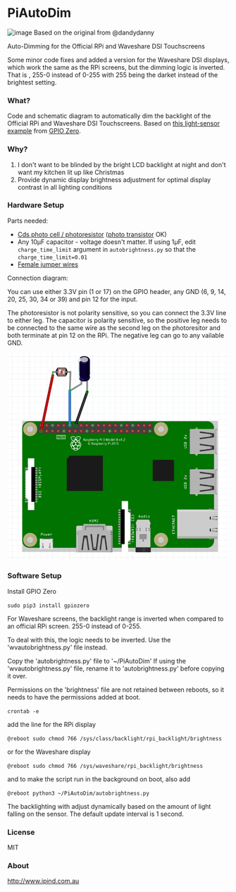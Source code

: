 # PiAutoDim
![image](https://github.com/dandydanny/PiAutoDim/blob/master/screenshot.gif)
Based on the original from @dandydanny

Auto-Dimming for the Official RPi and Waveshare DSI Touchscreens

Some minor code fixes and added a version for the Waveshare DSI displays, which work the same as the RPi screens, but the dimming logic is inverted. That is , 255-0 instead of 0-255 with 255 being the darket instead of the brightest setting.


### What?
Code and schematic diagram to automatically dim the backlight of the Official RPi and Waveshare DSI Touchscreens. Based on [this light-sensor example](https://gpiozero.readthedocs.io/en/stable/recipes.html#light-sensor) from [GPIO Zero](https://www.raspberrypi.org/blog/gpio-zero-a-friendly-python-api-for-physical-computing/).

### Why?
1. I don't want to be blinded by the bright LCD backlight at night and don't want my kitchen lit up like Christmas
1. Provide dynamic display brightness adjustment for optimal display contrast in all lighting conditions

### Hardware Setup
Parts needed:
* [Cds photo cell / photoresistor](https://www.adafruit.com/product/161) ([photo transistor](https://www.adafruit.com/product/2831) OK)
* Any 10µF capacitor - voltage doesn't matter. If using 1µF, edit `charge_time_limit` argument in `autobrightness.py` so that the `charge_time_limit=0.01`
* [Female jumper wires](https://www.adafruit.com/product/1951)

Connection diagram:

You can use either 3.3V pin (1 or 17) on the GPIO header, any GND (6, 9, 14, 20, 25, 30, 34 or 39) and pin 12 for the input.

The photoresistor is not polarity sensitive, so you can connect the 3.3V line to either leg. The capacitor is polarity sensitive, so the positive leg needs to be connected to the same wire as the second leg on the photoresitor and both terminate at pin 12 on the RPi. The negative leg can go to any vailable GND.

![image](https://github.com/morphias2004/PiAutoDim/blob/master/Wiring%20Diagram.PNG)

### Software Setup

Install GPIO Zero

`sudo pip3 install gpiozero`

For Waveshare screens, the backlight range is inverted when compared to an official RPi screen. 255-0 instead of 0-255.

To deal with this, the logic needs to be inverted. Use the 'wvautobrightness.py' file instead. 

Copy the 'autobrightness.py' file to '~/PiAutoDim' If using the 'wvautobrightness.py' file, rename it to 'autobrightness.py' before copying it over.

Permissions on the 'brightness' file are not retained between reboots, so it needs to have the permissions added
at boot.

`crontab -e`

add the line for the RPi display

`@reboot sudo chmod 766 /sys/class/backlight/rpi_backlight/brightness`

or for the Waveshare display

`@reboot sudo chmod 766 /sys/waveshare/rpi_backlight/brightness`

and to make the script run in the background on boot, also add

`@reboot python3 ~/PiAutoDim/autobrightness.py`

The backlighting with adjust dynamically based on the amount of light falling on the sensor. The default update interval is 1 second.

### License

MIT

### About
http://www.ipind.com.au
